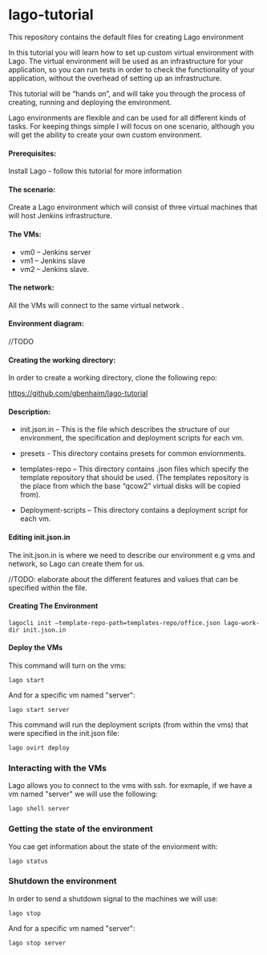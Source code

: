 # lago-tutorial
This repository contains the default files for creating Lago environment 

In this tutorial you will learn how to set up custom virtual environment with Lago.
The virtual environment will be used as an infrastructure for your application, so you can run tests
in order to check the functionality of your application, without the overhead of setting up an infrastructure.

This tutorial will be “hands on”, and will take you through the process of creating, running and deploying the environment.

Lago environments are flexible and can be used for all different kinds of tasks. For keeping things simple I will focus on one scenario, although you will get the ability to create your own custom environment.

#### Prerequisites:

Install Lago - follow this tutorial for more information 


#### The scenario:

Create a Lago environment which will consist of three virtual machines that will host Jenkins infrastructure.

#### The VMs:

* vm0 – Jenkins server
* vm1 – Jenkins slave
* vm2 – Jenkins slave.

#### The network:

All the VMs will connect to the same virtual network .

#### Environment  diagram:

//TODO


#### Creating the working directory:

In order to create a working directory, clone the following repo:

https://github.com/gbenhaim/lago-tutorial

#### Description:

* init.json.in – This is the file which describes the structure of our environment, the specification and deployment scripts for each vm.

* presets -  This directory contains presets for common enviornments.

* templates-repo – This directory contains .json files which specify the template repository that should be used. (The templates repository is the place from which the base “qcow2” virtual disks will be copied from).

* Deployment-scripts – This directory contains a deployment script for each vm.

#### Editing init.json.in

The init.json.in is where we need to describe our environment e.g vms and network, so Lago can create them for us.

//TODO: elaborate about the different features and values that can be specified within the file.


#### Creating The Environment

```
lagocli init –template-repo-path=templates-repo/office.json lago-work-dir init.json.in
```

#### Deploy the VMs

This command will turn on the vms:
```
lago start
```
And for a specific vm named "server":

```
lago start server
```

This command will run the deployment scripts (from within the vms) that were specified
in the init.json file:
```
lago ovirt deploy
```

### Interacting with the VMs

Lago allows you to connect to the vms with ssh.
for exmaple, if we have a vm named "server" we will use the following:

```
lago shell server
```

### Getting the state of the environment

You cae get information about the state of the enviorment with:

```
lago status
```

### Shutdown the environment

In order to send a shutdown signal to the machines we will use:

```
lago stop
```

And for a specific vm named "server":

```
lago stop server
```



